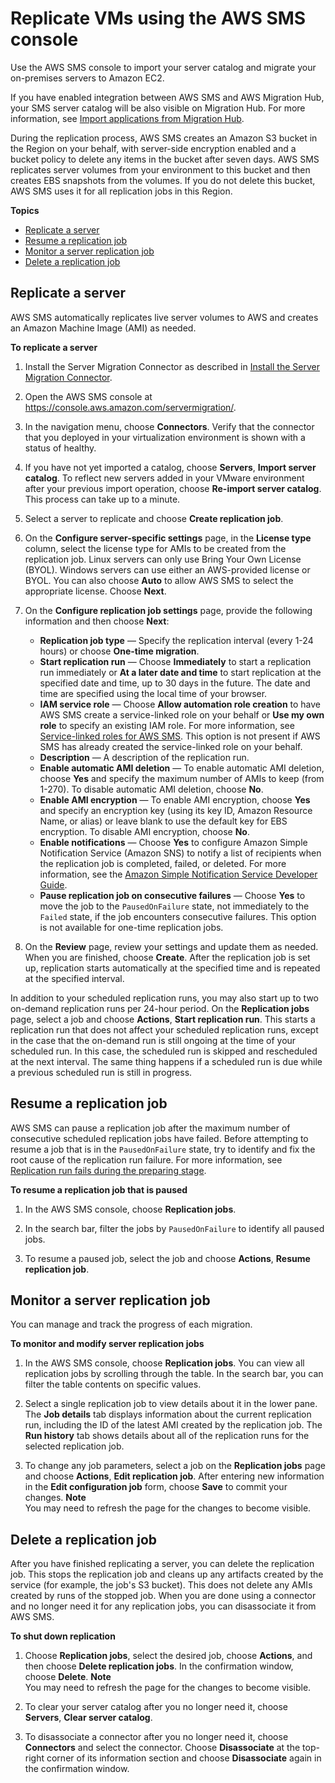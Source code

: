 # Replicate VMs using the AWS SMS console<a name="console_workflow"></a>

Use the AWS SMS console to import your server catalog and migrate your on\-premises servers to Amazon EC2\.

If you have enabled integration between AWS SMS and AWS Migration Hub, your SMS server catalog will be also visible on Migration Hub\. For more information, see [Import applications from Migration Hub](application-migration.md#migration-hub)\.

During the replication process, AWS SMS creates an Amazon S3 bucket in the Region on your behalf, with server\-side encryption enabled and a bucket policy to delete any items in the bucket after seven days\. AWS SMS replicates server volumes from your environment to this bucket and then creates EBS snapshots from the volumes\. If you do not delete this bucket, AWS SMS uses it for all replication jobs in this Region\.

**Topics**
+ [Replicate a server](#configure_replication)
+ [Resume a replication job](#resume_replication)
+ [Monitor a server replication job](#monitor_replication)
+ [Delete a replication job](#delete_replication)

## Replicate a server<a name="configure_replication"></a>

AWS SMS automatically replicates live server volumes to AWS and creates an Amazon Machine Image \(AMI\) as needed\.

**To replicate a server**

1. Install the Server Migration Connector as described in [Install the Server Migration Connector](SMS_setup.md)\.

1. Open the AWS SMS console at [https://console\.aws\.amazon\.com/servermigration/](https://console.aws.amazon.com/servermigration/)\.

1. In the navigation menu, choose **Connectors**\. Verify that the connector that you deployed in your virtualization environment is shown with a status of healthy\.

1. If you have not yet imported a catalog, choose **Servers**, **Import server catalog**\. To reflect new servers added in your VMware environment after your previous import operation, choose **Re\-import server catalog**\. This process can take up to a minute\.

1. Select a server to replicate and choose **Create replication job**\.

1. On the **Configure server\-specific settings** page, in the **License type** column, select the license type for AMIs to be created from the replication job\. Linux servers can only use Bring Your Own License \(BYOL\)\. Windows servers can use either an AWS\-provided license or BYOL\. You can also choose **Auto** to allow AWS SMS to select the appropriate license\. Choose **Next**\.

1. On the **Configure replication job settings** page, provide the following information and then choose **Next**:
   + **Replication job type** — Specify the replication interval \(every 1\-24 hours\) or choose **One\-time migration**\.
   + **Start replication run** — Choose **Immediately** to start a replication run immediately or **At a later date and time** to start replication at the specified date and time, up to 30 days in the future\. The date and time are specified using the local time of your browser\.
   + **IAM service role** — Choose **Allow automation role creation** to have AWS SMS create a service\-linked role on your behalf or **Use my own role** to specify an existing IAM role\. For more information, see [Service\-linked roles for AWS SMS](using-service-linked-roles.md)\. This option is not present if AWS SMS has already created the service\-linked role on your behalf\.
   + **Description** — A description of the replication run\.
   + **Enable automatic AMI deletion** — To enable automatic AMI deletion, choose **Yes** and specify the maximum number of AMIs to keep \(from 1\-270\)\. To disable automatic AMI deletion, choose **No**\.
   + **Enable AMI encryption** — To enable AMI encryption, choose **Yes** and specify an encryption key \(using its key ID, Amazon Resource Name, or alias\) or leave blank to use the default key for EBS encryption\. To disable AMI encryption, choose **No**\.
   + **Enable notifications** — Choose **Yes** to configure Amazon Simple Notification Service \(Amazon SNS\) to notify a list of recipients when the replication job is completed, failed, or deleted\. For more information, see the [Amazon Simple Notification Service Developer Guide](https://docs.aws.amazon.com/sns/latest/dg/)\.
   + **Pause replication job on consecutive failures** — Choose **Yes** to move the job to the `PausedOnFailure` state, not immediately to the `Failed` state, if the job encounters consecutive failures\. This option is not available for one\-time replication jobs\.

1. On the **Review** page, review your settings and update them as needed\. When you are finished, choose **Create**\. After the replication job is set up, replication starts automatically at the specified time and is repeated at the specified interval\.

In addition to your scheduled replication runs, you may also start up to two on\-demand replication runs per 24\-hour period\. On the **Replication jobs** page, select a job and choose **Actions**, **Start replication run**\. This starts a replication run that does not affect your scheduled replication runs, except in the case that the on\-demand run is still ongoing at the time of your scheduled run\. In this case, the scheduled run is skipped and rescheduled at the next interval\. The same thing happens if a scheduled run is due while a previous scheduled run is still in progress\.

## Resume a replication job<a name="resume_replication"></a>

AWS SMS can pause a replication job after the maximum number of consecutive scheduled replication jobs have failed\. Before attempting to resume a job that is in the `PausedOnFailure` state, try to identify and fix the root cause of the replication run failure\. For more information, see [Replication run fails during the preparing stage](troubleshoot-sms.md#preparing-failure)\.

**To resume a replication job that is paused**

1. In the AWS SMS console, choose **Replication jobs**\.

1. In the search bar, filter the jobs by `PausedOnFailure` to identify all paused jobs\.

1. To resume a paused job, select the job and choose **Actions**, **Resume replication job**\.

## Monitor a server replication job<a name="monitor_replication"></a>

You can manage and track the progress of each migration\.

**To monitor and modify server replication jobs**

1. In the AWS SMS console, choose **Replication jobs**\. You can view all replication jobs by scrolling through the table\. In the search bar, you can filter the table contents on specific values\. 

1. Select a single replication job to view details about it in the lower pane\. The **Job details** tab displays information about the current replication run, including the ID of the latest AMI created by the replication job\. The **Run history** tab shows details about all of the replication runs for the selected replication job\. 

1. To change any job parameters, select a job on the **Replication jobs** page and choose **Actions**, **Edit replication job**\. After entering new information in the **Edit configuration job** form, choose **Save** to commit your changes\. 
**Note**  
You may need to refresh the page for the changes to become visible\.

## Delete a replication job<a name="delete_replication"></a>

After you have finished replicating a server, you can delete the replication job\. This stops the replication job and cleans up any artifacts created by the service \(for example, the job's S3 bucket\)\. This does not delete any AMIs created by runs of the stopped job\. When you are done using a connector and no longer need it for any replication jobs, you can disassociate it from AWS SMS\.

**To shut down replication**

1. Choose **Replication jobs**, select the desired job, choose **Actions**, and then choose **Delete replication jobs**\. In the confirmation window, choose **Delete**\.
**Note**  
You may need to refresh the page for the changes to become visible\.

1. To clear your server catalog after you no longer need it, choose **Servers**, **Clear server catalog**\.

1. To disassociate a connector after you no longer need it, choose **Connectors** and select the connector\. Choose **Disassociate** at the top\-right corner of its information section and choose **Disassociate** again in the confirmation window\.
